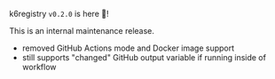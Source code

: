 k6registry `v0.2.0` is here 🎉!

This is an internal maintenance release.
- removed GitHub Actions mode and Docker image support
- still supports "changed" GitHub output variable if running inside of workflow
